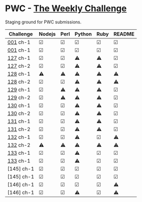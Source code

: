 # PWC - [The Weekly Challenge]

Staging ground for PWC submissions.

Challenge  | Nodejs  | Perl    | Python  | Ruby    | README
---------- | ------- | ------- | ------- | ------- | -------
[001] ch-1 | &#9745; | &#9745; | &#9745; | &#9745; | &#9745;
[001] ch-1 | &#9745; | &#9745; | &#9745; | &#9745; | &#9745;
[127] ch-1 | &#9745; | &#9745; | &#9888; | &#9888; | &#9745;
[127] ch-2 | &#9745; | &#9745; | &#9888; | &#9888; | &#9745;
[128] ch-1 | &#9888; | &#9888; | &#9888; | &#9888; | &#9888;
[128] ch-2 | &#9745; | &#9745; | &#9888; | &#9888; | &#9888;
[129] ch-1 | &#9745; | &#9888; | &#9888; | &#9888; | &#9745;
[129] ch-2 | &#9745; | &#9888; | &#9888; | &#9888; | &#9745;
[130] ch-1 | &#9745; | &#9745; | &#9888; | &#9888; | &#9745;
[130] ch-2 | &#9745; | &#9745; | &#9888; | &#9888; | &#9745;
[131] ch-1 | &#9745; | &#9745; | &#9888; | &#9888; | &#9745;
[131] ch-2 | &#9745; | &#9745; | &#9888; | &#9888; | &#9745;
[132] ch-1 | &#9745; | &#9745; | &#9888; | &#9745; | &#9888;
[132] ch-2 | &#9888; | &#9888; | &#9888; | &#9888; | &#9888;
[133] ch-1 | &#9745; | &#9745; | &#9888; | &#9745; | &#9745;
[133] ch-1 | &#9745; | &#9745; | &#9888; | &#9745; | &#9745;
[145] ch-1 | &#9745; | &#9745; | &#9745; | &#9745; | &#9745;
[145] ch-1 | &#9745; | &#9745; | &#9745; | &#9745; | &#9745;
[146] ch-1 | &#9745; | &#9745; | &#9745; | &#9745; | &#9888;
[146] ch-1 | &#9745; | &#9745; | &#9888; | &#9745; | &#9888;

[The Weekly Challenge]: https://theweeklychallenge.org/
[001]: https://theweeklychallenge.org/blog/perl-weekly-challenge-001/
[127]: https://theweeklychallenge.org/blog/perl-weekly-challenge-127/
[128]: https://theweeklychallenge.org/blog/perl-weekly-challenge-128/
[129]: https://theweeklychallenge.org/blog/perl-weekly-challenge-129/
[130]: https://theweeklychallenge.org/blog/perl-weekly-challenge-130/
[131]: https://theweeklychallenge.org/blog/perl-weekly-challenge-131/
[132]: https://theweeklychallenge.org/blog/perl-weekly-challenge-132/
[133]: https://theweeklychallenge.org/blog/perl-weekly-challenge-133/
